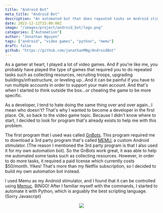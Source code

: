 ```yaml
---
title: "Android Bot"
meta_title: "Android Bot"
description: "An automated bot that does repeated tasks on Android stimulated devices"
date: 2023-12-12T15:00:00Z
image: "/images/project/android_bot/logo.png"
categories: ["Automation"]
author: "Jonathan Nguyen"
tags: ["android", "video games", "python", "memu"]
draft: false
github: "https://github.com/jonathanMNg/AndroidBot"
---
```


As a gamer at heart, I played a lot of video games. And if you're like me, you probably have played
the type of games that required you to do repeated tasks such as collecting resources, recruiting 
troops, upgrading buildings/infrastructure, or leveling up...And it can be painful if you have to 
run multiple accounts in order to support your main account. And that's when I started to think
outside the box...or cheating the game to be more specific.

As a developer, I tend to hate doing the same thing over and over again...I mean who doesn't? That's
why I wanted to become a developer in the first place. Ok, so back to the video game topic. 
Because I didn't know where to start, I decided to look for program that's already exists to help
me with this problem. 

The first program that I used was called [GnBots](https://www.gnbots.com). This program required me
to download a 3rd party program that's called [MEMU](https://www.memuplay.com/), a custom Android
stimulator. (The reason I mentioned the 3rd party program is that I also used it for my own
automation bot). So the GnBots work great, it was able to help me automated some tasks such as
collecting resources. However, in order to do more tasks, it required a paid license which
currently costs $50/month. Yikes! That's more than my Netflix subscription, so I 
decided to build my own automation bot instead.

I used Memu as my Android stimulator, and I found that it can be controlled using 
[Memuc](https://www.memuplay.com/blog/memucommand-reference-manual.html). BINGO!
After I familiar myself with the commands, I started to automate it with Python, which is
arguably the best scripting language. (Sorry Javascript)

<p align="center">
  <img src="/images/project/android_bot/python_superior.png"/>
</p>

